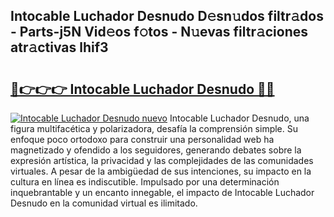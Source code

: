 ## Intocable Luchador Desnudo D𝚎sn𝚞dos filtr𝚊dos - Parts-j5N Vid𝚎os f𝚘tos - N𝚞evas filtr𝚊ciones atr𝚊ctivas lhif3

# <h2><a href="http://mbcatry.tromn.icu/?c=Intocable+Luchador+Desnudo">🔗👉👉👉 Intocable Luchador Desnudo 🔗🔗</a></h2>

[![Intocable Luchador Desnudo nuevo](https://i.imgur.com/pEAQMta.gif)](http://mbcatry.tromn.icu/?c=Intocable+Luchador+Desnudo)
Intocable Luchador Desnudo, una figura multifacética y polarizadora, desafía la comprensión simple. Su enfoque poco ortodoxo para construir una personalidad web ha magnetizado y ofendido a los seguidores, generando debates sobre la expresión artística, la privacidad y las complejidades de las comunidades virtuales. A pesar de la ambigüedad de sus intenciones, su impacto en la cultura en línea es indiscutible. Impulsado por una determinación inquebrantable y un encanto innegable, el impacto de Intocable Luchador Desnudo en la comunidad virtual es ilimitado.
